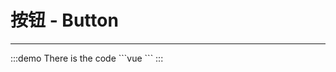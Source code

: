 # 按钮 - Button
<hr/>
<HelloWorld></HelloWorld>
:::demo There is the code
```vue
<template>
  <HelloWorld></HelloWorld>
</template>
```
:::

<Test></Test>